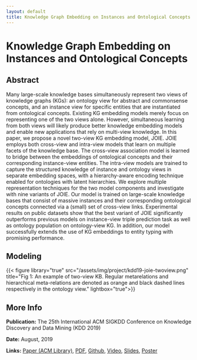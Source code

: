 ```yaml
---
layout: default
title: Knowledge Graph Embedding on Instances and Ontological Concepts
---
```


# Knowledge Graph Embedding on Instances and Ontological Concepts

## Abstract

Many large-scale knowledge bases simultaneously represent two views of knowledge graphs (KGs): an ontology view for abstract and commonsense concepts, and an instance view for specific entities that are instantiated from ontological concepts. Existing KG embedding models merely focus on representing one of the two views alone. However, simultaneous learning from both views will likely produce better knowledge embedding models and enable new applications that rely on multi-view knowledge. In this paper, we propose a novel two-view KG embedding model, JOIE. JOIE employs both cross-view and intra-view models that learn on multiple facets of the knowledge base. The cross-view association model is learned to bridge between the embeddings of ontological concepts and their corresponding instance-view entities. The intra-view models are trained to capture the structured knowledge of instance and ontology views in separate embedding spaces, with a hierarchy-aware encoding technique enabled for ontologies with latent hierarchies. We explore multiple representation techniques for the two model components and investigate with nine variants of JOIE. Our model is trained on large-scale knowledge bases that consist of massive instances and their corresponding ontological concepts connected via a (small) set of cross-view links. Experimental results on public datasets show that the best variant of JOIE significantly outperforms previous models on instance-view triple prediction task as well as ontology population on ontology-view KG. In addition, our model successfully extends the use of KG embeddings to entity typing with promising performance.

## Modeling

{{< figure library="true" src="/assets/img/project/kdd19-joie-twoview.png" title="Fig 1: An example of two-view KB. Regular metarelations and hierarchical meta-relations are denoted as orange and black dashed lines respectively in the ontology view." lightbox="true">}}


## More Info

**Publication:** The 25th International ACM SIGKDD Conference on Knowledge Discovery and Data Mining (KDD 2019)

**Date:** August, 2019

**Links:** [Paper (ACM Library)](https://dl.acm.org/citation.cfm?id=3330838), [PDF](/assets/files/pubs/KDD19-JOIE.pdf), [Github](https://github.com/JunhengH/joie-kdd19), [Video](https://youtu.be/krJP6Lpa4so), [Slides](/assets/files/pubs/KDD19-JOIE-Presentation.pdf), [Poster](/assets/files/pubs/KDD19-JOIE-Poster.pdf)


